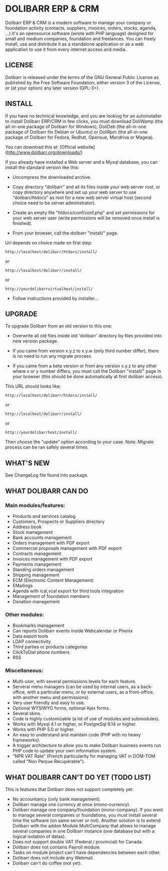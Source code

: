 # DOLIBARR ERP & CRM

Dolibarr ERP & CRM is a modern software to manage your company or foundation activity (contacts, suppliers, invoices, orders, stocks, agenda, ...).It's an opensource software (wrote with PHP language) designed for small and medium companies, foundation and freelances. You can freely install, use and distribute it as a standalone application or as a web application to use it from every internet access and media.



## LICENSE

Dolibarr is released under the terms of the GNU General Public License as published by the Free Software Foundation; either version 3 of the License, or (at your option) any later version (GPL-3+).



## INSTALL

If you have no technical knowledge, and you are looking for an autoinstaller to install Dolibarr ERP/CRM in few clicks, you must download DoliWamp (the all-in-one package of Dolibarr for Windows), DoliDeb (the all-in-one package of Dolibarr for Debian or Ubuntu) or DoliRpm (the all-in-one package of Dolibarr for Fedora, Redhat, Opensue, Mandriva or Mageia).

You can download this at: [Official website] (http://www.dolibarr.org/downloads/)

If you already have installed a Web server and a Mysql database, you can install the standard version like this:

- Uncompress the downloaded archive.

- Copy directory "dolibarr" and all its files inside your web server root, or copy directory anywhere and set up your web server to use "dolibarr/htdocs" as root for a new web server virtual host (second choice need to be server administrator).
  
- Create an empty file "htdocs/conf/conf.php" and set permissions for your web server user (write permissions will be removed once install is finished).
  
- From your browser, call the dolibarr "install/" page.

Url depends on choice made on first step:

	http://localhost/dolibarr/htdocs/install/
or

	http://localhost/dolibarr/install/
or

	http://yourdolibarrvirtualhost/install/
   
- Follow instructions provided by installer...



## UPGRADE

To upgrade Dolibarr from an old version to this one:

- Overwrite all old files inside old 'dolibarr' directory by files provided into new version package.
  
- If you came from version x.y.z to x.y.w (only third number differ), there is no need to run any migrate process.
  
- If you came from a beta version or from any version x.y.z to any other where x or y number differs, you must call the Dolibarr "install/" page in your browser (this should be done automatically at first dolibarr access).

This URL should looks like:

	http://localhost/dolibarr/htdocs/install/
or

	http://localhost/dolibarr/install/
or

	http://yourdolibarrhost/install/

Then choose the "update" option according to your case.
Note: Migrate process can be ran safely several times.
  


## WHAT'S NEW

See ChangeLog file found into package.



## WHAT DOLIBARR CAN DO

### Main modules/features:

- Products and services catalog
- Customers, Prospects or Suppliers directory
- Address book
- Stock management
- Bank accounts management
- Orders management with PDF export
- Commercial proposals management with PDF export
- Contracts management
- Invoices management with PDF export
- Payments management
- Standing orders management
- Shipping management
- ECM (Electronic Content Management)
- EMailings
- Agenda with ical,vcal export for third tools integration
- Management of foundation members
- Donation management

### Other modules:

- Bookmarks management
- Can reports Dolibarr events inside Webcalendar or Phenix
- Data export tools
- LDAP connectivity
- Third parties or products categories 
- ClickToDial phone numbers
- RSS

### Miscellaneous:

- Multi-user, with several permissions levels for each feature.
- Serveral menu managers (can be used by internal users, as a back-office, with a particular menu, or by external users, as a front-office, with another menu and permissions).
- Very user friendly and easy to use.
- Optional WYSIWYG forms, optional Ajax forms.
- Several skins.
- Code is highly customizable (a lot of use of modules and submodules).
- Works with Mysql 4.1 or higher, or PostgreSql 8.14 or higher.
- Works with PHP 5.0 or higher.
- An easy to understand and maintain code (PHP with no heavy frameworks).
- A trigger architecture to allow you to make Dolibarr business events run PHP code to update your own information system.
- "NPR VAT Rate" (French particularity for managing VAT in DOM-TOM called "Non Perçue Récupérable").



## WHAT DOLIBARR CAN'T DO YET (TODO LIST)

This is features that Dolibarr does not support completely yet:

- No accountancy (only bank management).
- Dolibarr manage one currency at once (mono-currency).
- Dolibarr manage one company/foundation (mono-company). If you want to manage several companies or foundations, you must install several time the software (on same server or not). Another solution is to extend Dolibarr with the addon Module MultiCompany that allows to manage several companies in one Dolibarr instance (one database but with a logical isolation of datas).
- Does not support double VAT (Federal / provincial) for Canada.
- Dolibarr does not contains Payroll module.
- Tasks on module project can't have dependencies between each other.
- Dolibarr does not include any Webmail.
- Dolibarr can't do coffee (not yet).